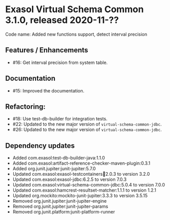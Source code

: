 # Exasol Virtual Schema Common 3.1.0, released 2020-11-??

Code name: Added new functions support, detect interval precision

## Features / Enhancements

* #16: Get interval precision from system table.

## Documentation

* #15: Improved the documentation.

## Refactoring:

* #18: Use test-db-builder for integration tests.
* #22: Updated to the new major version of `virtual-schema-common-jdbc`.
* #26: Updated to the new major version of `virtual-schema-common-jdbc`.

## Dependency updates

* Added com.exasol:test-db-builder-java:1.1.0
* Added com.exasol:artifact-reference-checker-maven-plugin:0.3.1
* Added org.junit.jupiter:junit-jupiter:5.7.0
* Updated com.exasol:exasol-testcontainers:jar:2.0.3 to version 3.2.0
* Updated com.exasol:exasol-jdbc:6.2.5 to version 7.0.3
* Updated com.exasol:virtual-schema-common-jdbc:5.0.4 to version 7.0.0
* Updated com.exasol:hamcrest-resultset-matcher:1.1.1 to version 1.2.1
* Updated org.mockito:mockito-junit-jupiter:3.3.3 to version 3.5.15
* Removed org.junit.jupiter:junit-jupiter-engine
* Removed org.junit.jupiter:junit-jupiter-params
* Removed org.junit.platform:junit-platform-runner